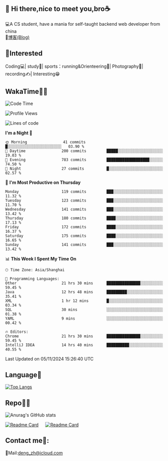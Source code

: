 👋 Hi there,nice to meet you,bro☕
---
💻A CS student, have a mania for self-taught backend web developer from china   
📌[博客(Blog)](https://github.com/HealUP/MyBlog)

 <!-- waka-box start -->
 <!-- waka-box end -->
 
🧲**Interested**
--
Coding💻| study📖| sports：running&Orienteering🏃‍| Photography📸| recording✍️| Interesting😁

WakaTime👨‍💻
---
<!--START_SECTION:waka-->
![Code Time](http://img.shields.io/badge/Code%20Time-2%2C049%20hrs%2037%20mins-blue)

![Profile Views](http://img.shields.io/badge/Profile%20Views-0-blue)

![Lines of code](https://img.shields.io/badge/From%20Hello%20World%20I%27ve%20Written-205.0%20thousand%20lines%20of%20code-blue)

**I'm a Night 🦉** 

```text
🌞 Morning                41 commits          █░░░░░░░░░░░░░░░░░░░░░░░░   03.90 % 
🌆 Daytime                200 commits         █████░░░░░░░░░░░░░░░░░░░░   19.03 % 
🌃 Evening                783 commits         ███████████████████░░░░░░   74.50 % 
🌙 Night                  27 commits          █░░░░░░░░░░░░░░░░░░░░░░░░   02.57 % 
```
📅 **I'm Most Productive on Thursday** 

```text
Monday                   119 commits         ███░░░░░░░░░░░░░░░░░░░░░░   11.32 % 
Tuesday                  123 commits         ███░░░░░░░░░░░░░░░░░░░░░░   11.70 % 
Wednesday                141 commits         ███░░░░░░░░░░░░░░░░░░░░░░   13.42 % 
Thursday                 180 commits         ████░░░░░░░░░░░░░░░░░░░░░   17.13 % 
Friday                   172 commits         ████░░░░░░░░░░░░░░░░░░░░░   16.37 % 
Saturday                 175 commits         ████░░░░░░░░░░░░░░░░░░░░░   16.65 % 
Sunday                   141 commits         ███░░░░░░░░░░░░░░░░░░░░░░   13.42 % 
```


📊 **This Week I Spent My Time On** 

```text
🕑︎ Time Zone: Asia/Shanghai

💬 Programming Languages: 
Other                    21 hrs 30 mins      ███████████████░░░░░░░░░░   59.45 % 
Java                     12 hrs 48 mins      █████████░░░░░░░░░░░░░░░░   35.41 % 
XML                      1 hr 12 mins        █░░░░░░░░░░░░░░░░░░░░░░░░   03.34 % 
SQL                      30 mins             ░░░░░░░░░░░░░░░░░░░░░░░░░   01.38 % 
YAML                     9 mins              ░░░░░░░░░░░░░░░░░░░░░░░░░   00.42 % 

🔥 Editors: 
Chrome                   21 hrs 30 mins      ███████████████░░░░░░░░░░   59.45 % 
IntelliJ IDEA            14 hrs 40 mins      ██████████░░░░░░░░░░░░░░░   40.55 % 
```


 Last Updated on 05/11/2024 15:26:40 UTC
<!--END_SECTION:waka-->

Language🚀
---
[![Top Langs](https://github-readme-stats.vercel.app/api/top-langs/?username=HealUP&layout=compact&hide_border=true)](https://github.com/HealUP)

Repo🧑‍💻
---
![Anurag's GitHub stats](https://github-readme-stats.vercel.app/api?username=HealUP&count_private=true&show_icons=true&theme=gruvbox&hide_border=true) 

[![Readme Card](https://github-readme-stats.vercel.app/api/pin/?username=HealUP&repo=InternetEy&theme=transparent)](https://github.com/HealUP/InternetEy) &emsp;
[![Readme Card](https://github-readme-stats.vercel.app/api/pin/?username=HealUP&repo=CampusExperience&theme=transparent)](https://github.com/HealUP/CampusExperience)


Contact me📱:
---
📮Mail:deng_zh@icloud.com  

